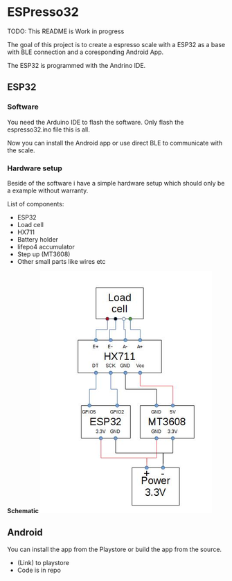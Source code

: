 # ESPresso32
TODO: This README is Work in progress

The goal of this project is to create a espresso scale with a ESP32 as a base
with BLE connection and a coresponding Android App.

The ESP32 is programmed with the Andrino IDE.

## ESP32

### Software
You need the Arduino IDE to flash the software.
Only flash the espresso32.ino file this is all.

Now you can install the Android app or use direct BLE
to communicate with the scale.

### Hardware setup
Beside of the software i have a simple hardware setup which should only be a
example without warranty.

List of components:
- ESP32
- Load cell
- HX711
- Battery holder
- lifepo4 accumulator
- Step up (MT3608)
- Other small parts like wires etc

**Schematic**
![Schematic](images/schematic.jpg)

## Android
You can install the app from the Playstore or build the app from the source.
- (Link) to playstore
- Code is in repo

